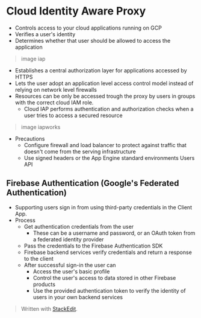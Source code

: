 
# Cloud Identity Aware Proxy

- Controls access to your cloud applications running on GCP
- Verifies a user's identity
- Determines whether that user should be allowed to access the application
> image iap
- Establishes a central authorization layer for applications accessed by HTTPS
- Lets the user adopt an application level access control model instead of relying on network level firewalls
- Resources can be only be accessed trough the proxy by users in groups with the correct cloud IAM role.
	- Cloud IAP performs authentication and authorization checks when a user tries to access a secured resource
> image iapworks
- Precautions
	- Configure firewall and load balancer to protect against traffic that doesn't come from the serving infrastructure
	- Use signed headers or the App Engine standard environments Users API

## Firebase Authentication (Google's Federated Authentication)
- Supporting users sign in from using third-party credentials in the Client App.
- Process
	- Get authentication credentials from the user
		- These can be a username and password, or an OAuth token from a federated identity provider
	- Pass the credentials to the Firebase Authentication SDK
	- Firebase backend services verify credentials and return a response to the client
	- After successful sign-in the user can
		- Access the user's basic profile
		- Control the user's access to data stored in other Firebase products
		- Use the provided authentication token to verify the identity of users in your own backend services


> Written with [StackEdit](https://stackedit.io/).
<!--stackedit_data:
eyJoaXN0b3J5IjpbLTEzODc2MDMzMzVdfQ==
-->